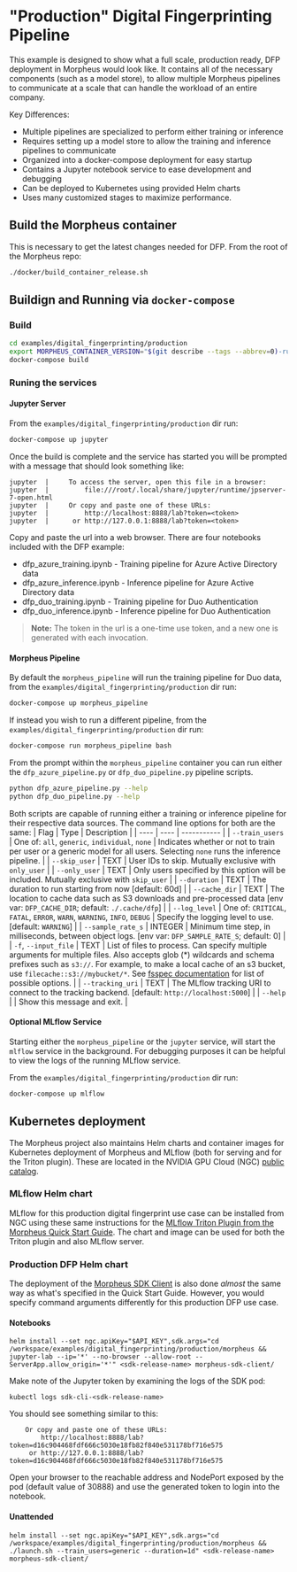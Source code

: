 # "Production" Digital Fingerprinting Pipeline

This example is designed to show what a full scale, production ready, DFP deployment in Morpheus would look like. It contains all of the necessary components (such as a model store), to allow multiple Morpheus pipelines to communicate at a scale that can handle the workload of an entire company.

Key Differences:
 * Multiple pipelines are specialized to perform either training or inference
 * Requires setting up a model store to allow the training and inference pipelines to communicate
 * Organized into a docker-compose deployment for easy startup
 * Contains a Jupyter notebook service to ease development and debugging
 * Can be deployed to Kubernetes using provided Helm charts
 * Uses many customized stages to maximize performance.

## Build the Morpheus container
This is necessary to get the latest changes needed for DFP. From the root of the Morpheus repo:
```bash
./docker/build_container_release.sh
```

## Buildign and Running via `docker-compose`
### Build
```bash
cd examples/digital_fingerprinting/production
export MORPHEUS_CONTAINER_VERSION="$(git describe --tags --abbrev=0)-runtime"
docker-compose build
```

### Runing the services
#### Jupyter Server
From the `examples/digital_fingerprinting/production` dir run:
```bash
docker-compose up jupyter
```

Once the build is complete and the service has started you will be prompted with a message that should look something like:
```
jupyter  |     To access the server, open this file in a browser:
jupyter  |         file:///root/.local/share/jupyter/runtime/jpserver-7-open.html
jupyter  |     Or copy and paste one of these URLs:
jupyter  |         http://localhost:8888/lab?token=<token>
jupyter  |      or http://127.0.0.1:8888/lab?token=<token>
```

Copy and paste the url into a web browser. There are four notebooks included with the DFP example:
* dfp_azure_training.ipynb - Training pipeline for Azure Active Directory data
* dfp_azure_inference.ipynb - Inference pipeline for Azure Active Directory data
* dfp_duo_training.ipynb - Training pipeline for Duo Authentication
* dfp_duo_inference.ipynb - Inference pipeline for Duo Authentication

> **Note:** The token in the url is a one-time use token, and a new one is generated with each invocation.

#### Morpheus Pipeline
By default the `morpheus_pipeline` will run the training pipeline for Duo data, from the `examples/digital_fingerprinting/production` dir run:
```bash
docker-compose up morpheus_pipeline
```

If instead you wish to run a different pipeline, from the `examples/digital_fingerprinting/production` dir run:
```bash
docker-compose run morpheus_pipeline bash
```

From the prompt within the `morpheus_pipeline` container you can run either the `dfp_azure_pipeline.py` or `dfp_duo_pipeline.py` pipeline scripts.
```bash
python dfp_azure_pipeline.py --help
python dfp_duo_pipeline.py --help
```

Both scripts are capable of running either a training or inference pipeline for their respective data sources. The command line options for both are the same:
| Flag | Type | Description |
| ---- | ---- | ----------- |
| `--train_users` | One of: `all`, `generic`, `individual`, `none` | Indicates whether or not to train per user or a generic model for all users. Selecting `none` runs the inference pipeline. |
| `--skip_user` | TEXT | User IDs to skip. Mutually exclusive with `only_user` |
| `--only_user` | TEXT | Only users specified by this option will be included. Mutually exclusive with `skip_user` |
| `--duration` | TEXT | The duration to run starting from now [default: 60d] |
| `--cache_dir` | TEXT | The location to cache data such as S3 downloads and pre-processed data  [env var: `DFP_CACHE_DIR`; default: `./.cache/dfp`] |
| `--log_level` | One of: `CRITICAL`, `FATAL`, `ERROR`, `WARN`, `WARNING`, `INFO`, `DEBUG` | Specify the logging level to use.  [default: `WARNING`] |
| `--sample_rate_s` | INTEGER | Minimum time step, in milliseconds, between object logs.  [env var: `DFP_SAMPLE_RATE_S`; default: 0] |
| `-f`, `--input_file` | TEXT | List of files to process. Can specify multiple arguments for multiple files. Also accepts glob (*) wildcards and schema prefixes such as `s3://`. For example, to make a local cache of an s3 bucket, use `filecache::s3://mybucket/*`. See [fsspec documentation](https://filesystem-spec.readthedocs.io/en/latest/api.html?highlight=open_files#fsspec.open_files) for list of possible options. |
| `--tracking_uri` | TEXT | The MLflow tracking URI to connect to the tracking backend. [default: `http://localhost:5000`] |
| `--help` | | Show this message and exit. |


#### Optional MLflow Service
Starting either the `morpheus_pipeline` or the `jupyter` service, will start the `mlflow` service in the background.  For debugging purposes it can be helpful to view the logs of the running MLflow service.

From the `examples/digital_fingerprinting/production` dir run:
```bash
docker-compose up mlflow
```

## Kubernetes deployment

The Morpheus project also maintains Helm charts and container images for Kubernetes deployment of Morpheus and MLflow (both for serving and for the Triton plugin). These are located in the NVIDIA GPU Cloud (NGC) [public catalog](https://catalog.ngc.nvidia.com/orgs/nvidia/teams/morpheus/collections/morpheus_).

### MLflow Helm chart

MLflow for this production digital fingerprint use case can be installed from NGC using these same instructions for the [MLflow Triton Plugin from the Morpheus Quick Start Guide](../../../docs/source/morpheus_quickstart_guide.md#install-morpheus-mlflow-triton-plugin). The chart and image can be used for both the Triton plugin and also MLflow server.

### Production DFP Helm chart

The deployment of the [Morpheus SDK Client](../../../docs/source/morpheus_quickstart_guide.md#install-morpheus-sdk-client) is also done _almost_ the same way as what's specified in the Quick Start Guide. However, you would specify command arguments differently for this production DFP use case.

#### Notebooks

```
helm install --set ngc.apiKey="$API_KEY",sdk.args="cd /workspace/examples/digital_fingerprinting/production/morpheus && jupyter-lab --ip='*' --no-browser --allow-root --ServerApp.allow_origin='*'" <sdk-release-name> morpheus-sdk-client/
```

Make note of the Jupyter token by examining the logs of the SDK pod:
```
kubectl logs sdk-cli-<sdk-release-name>
```

You should see something similar to this:

```
    Or copy and paste one of these URLs:
        http://localhost:8888/lab?token=d16c904468fdf666c5030e18fb82f840e531178bf716e575
     or http://127.0.0.1:8888/lab?token=d16c904468fdf666c5030e18fb82f840e531178bf716e575
```

Open your browser to the reachable address and NodePort exposed by the pod (default value of 30888) and use the generated token to login into the notebook.

#### Unattended

```
helm install --set ngc.apiKey="$API_KEY",sdk.args="cd /workspace/examples/digital_fingerprinting/production/morpheus && ./launch.sh --train_users=generic --duration=1d" <sdk-release-name> morpheus-sdk-client/
```